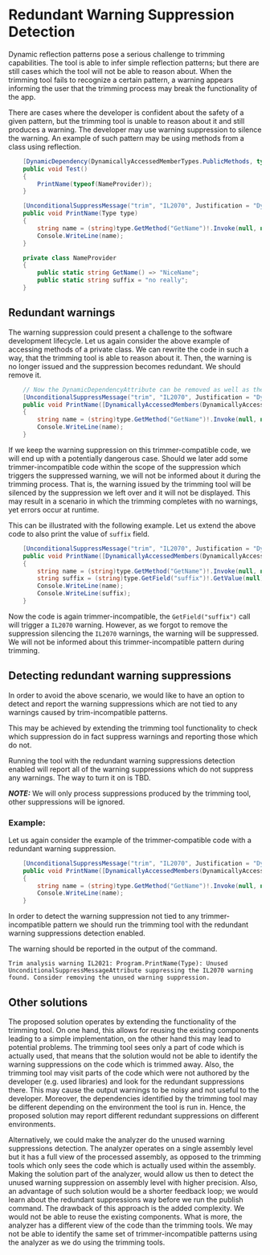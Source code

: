 # Redundant Warning Suppression Detection

Dynamic reflection patterns pose a serious challenge to trimming capabilities. The tool is able to infer simple reflection patterns; but there are still cases which the tool will not be able to reason about. When the trimming tool fails to recognize a certain pattern, a warning appears informing the user that the trimming process may break the functionality of the app.

There are cases where the developer is confident about the safety of a given pattern, but the trimming tool is unable to reason about it and still produces a warning. The developer may use warning suppression to silence the warning. An example of such pattern may be using methods from a class using reflection.
```csharp
    [DynamicDependency(DynamicallyAccessedMemberTypes.PublicMethods, typeof(NameProvider))]
    public void Test()
    {
        PrintName(typeof(NameProvider));
    }

    [UnconditionalSuppressMessage("trim", "IL2070", Justification = "DynamicDependency attribute will instruct the trimming tool to keep the public methods on NameProvider.")]
    public void PrintName(Type type)
    {
        string name = (string)type.GetMethod("GetName")!.Invoke(null, null)!;
        Console.WriteLine(name);
    }

    private class NameProvider
    {
        public static string GetName() => "NiceName";
        public static string suffix = "no really";
    }
```

## Redundant warnings
The warning suppression could present a challenge to the software development lifecycle. Let us again consider the above example of accessing methods of a private class. We can rewrite the code in such a way, that the trimming tool is able to reason about it. Then, the warning is no longer issued and the suppression becomes redundant. We should remove it.

```csharp
    // Now the DynamicDependencyAttribute can be removed as well as the suppression here
    [UnconditionalSuppressMessage("trim", "IL2070", Justification = "DynamicDependency attribute will instruct the trimming tool to keep the public methods on NameProvider.")]
    public void PrintName([DynamicallyAccessedMembers(DynamicallyAccessedMemberTypes.PublicMethods)] Type type)
    {
        string name = (string)type.GetMethod("GetName")!.Invoke(null, null)!;
        Console.WriteLine(name);
    }
```

If we keep the warning suppression on this trimmer-compatible code, we will end up with a potentially dangerous case. Should we later add some trimmer-incompatible code within the scope of the suppression which triggers the suppressed warning, we will not be informed about it during the trimming process. That is, the warning issued by the trimming tool will be silenced by the suppression we left over and it will not be displayed. This may result in a scenario in which the trimming completes with no warnings, yet errors occur at runtime.

This can be illustrated with the following example. Let us extend the above code to also print the value of `suffix` field.

```csharp
    [UnconditionalSuppressMessage("trim", "IL2070", Justification = "DynamicDependency attribute will instruct the trimming tool to keep the public methods on NameProvider.")]
    public void PrintName([DynamicallyAccessedMembers(DynamicallyAccessedMemberTypes.PublicMethods)] Type type)
    {
        string name = (string)type.GetMethod("GetName")!.Invoke(null, null)!;
        string suffix = (string)type.GetField("suffix")!.GetValue(null)!; // IL2070 - only public methods are guaranteed to be kept
        Console.WriteLine(name);
        Console.WriteLine(suffix);
    }
```

Now the code is again trimmer-incompatible, the `GetField("suffix")` call will trigger a `IL2070` warning. However, as we forgot to remove the suppression silencing the `IL2070` warnings, the warning will be suppressed. We will not be informed about this trimmer-incompatible pattern during trimming.


## Detecting redundant warning suppressions

In order to avoid the above scenario, we would like to have an option to detect and report the warning suppressions which are not tied to any warnings caused by trim-incompatible patterns.

This may be achieved by extending the trimming tool functionality to check which suppression do in fact suppress warnings and reporting those which do not.

Running the tool with the redundant warning suppressions detection enabled will report all of the warning suppressions which do not suppress any warnings. The way to turn it on is TBD.

***NOTE:*** We will only process suppressions produced by the trimming tool, other suppressions will be ignored.
### Example:
Let us again consider the example of the trimmer-compatible code with a redundant warning suppression.

```csharp
    [UnconditionalSuppressMessage("trim", "IL2070", Justification = "DynamicDependency attribute will instruct the trimming tool to keep the public methods on NameProvider.")] // This should be removed
    public void PrintName([DynamicallyAccessedMembers(DynamicallyAccessedMemberTypes.PublicMethods)] Type type)
    {
        string name = (string)type.GetMethod("GetName")!.Invoke(null, null)!;
        Console.WriteLine(name);
    }
```

In order to detect the warning suppression not tied to any trimmer-incompatible pattern we should run the trimming tool with the redundant warning suppressions detection enabled.

The warning should be reported in the output of the command.

```
Trim analysis warning IL2021: Program.PrintName(Type): Unused UnconditionalSuppressMessageAttribute suppressing the IL2070 warning found. Consider removing the unused warning suppression.
```

## Other solutions

The proposed solution operates by extending the functionality of the trimming tool. On one hand, this allows for reusing the existing components leading to a simple implementation, on the other hand this may lead to potential problems. The trimming tool sees only a part of code which is actually used, that means that the solution would not be able to identify the warning suppressions on the code which is trimmed away. Also, the trimming tool may visit parts of the code which were not authored by the developer (e.g. used libraries) and look for the redundant suppressions there. This may cause the output warnings to be noisy and not useful to the developer. Moreover, the dependencies identified by the trimming tool may be different depending on the environment the tool is run in. Hence, the proposed solution may report different redundant suppressions on different environments.

Alternatively, we could make the analyzer do the unused warning suppressions detection. The analyzer operates on a single assembly level but it has a full view of the processed assembly, as opposed to the trimming tools which only sees the code which is actually used within the assembly. Making the solution part of the analyzer, would allow us then to detect the unused warning suppression on assembly level with higher precision. Also, an advantage of such solution would be a shorter feedback loop; we would learn about the redundant suppressions way before we run the publish command. The drawback of this approach is the added complexity. We would not be able to reuse the existing components. What is more, the analyzer has a different view of the code than the trimming tools. We may not be able to identify the same set of trimmer-incompatible patterns using the analyzer as we do using the trimming tools.
